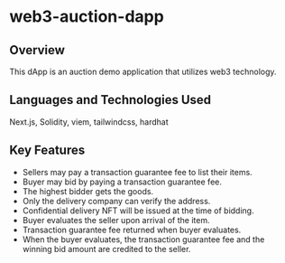 # web3-auction-dapp
## Overview
This dApp is an auction demo application that utilizes web3 technology.
## Languages and Technologies Used
Next.js, Solidity, viem, tailwindcss, hardhat
## Key Features
- Sellers may pay a transaction guarantee fee to list their items.
- Buyer may bid by paying a transaction guarantee fee.
- The highest bidder gets the goods.
- Only the delivery company can verify the address.
- Confidential delivery NFT will be issued at the time of bidding.
- Buyer evaluates the seller upon arrival of the item.
- Transaction guarantee fee returned when buyer evaluates.
- When the buyer evaluates, the transaction guarantee fee and the winning bid amount are credited to the seller.
